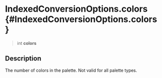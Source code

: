 IndexedConversionOptions.colors {#IndexedConversionOptions.colors}
===============================

> int **colors**

Description
-----------

The number of colors in the palette. Not valid for all palette types.
